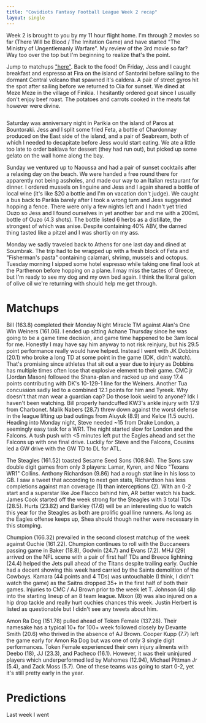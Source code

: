 ```yaml
---
title: "Covidiots Fantasy Football League Week 2 recap"
layout: single
---
```


Week 2 is brought to you by my 11 hour flight home. I'm through 2 movies so far (There Will be Blood / The Imitation Game) and have started "The Ministry of Ungentlemanly Warfare". My review of the 3rd movie so far? Way too over the top but I'm beginning to realize that's the point.

Jump to matchups ["here"](#matchups). Back to the food! On Friday, Jess and I caught breakfast and espresso at Fira on the island of Santorini before sailing to the dormant Central volcano that spawned it's caldera. A pair of street gyros hit the spot after sailing before we returned to Oia for sunset. We dined at Meze Meze in the village of Finikia. I hesitantly ordered goat since I usually don't enjoy beef roast. The potatoes and carrots cooked in the meats fat however were divine.

<img src="{{ site.url }}{{ site.baseurl }}/assets/images/Sant_Breakfast.jpg" alt="">

Saturday was anniversary night in Parikia on the island of Paros at Bountoraki. Jess and I split some fried Feta, a bottle of Chardonnay produced on the East side of the island, and a pair of Seabream, both of which I needed to decapitate before Jess would start eating. We ate a little too late to order baklava for dessert (they had run out), but picked up some gelato on the wall home along the bay.

Sunday we ventured up to Naoussa and had a pair of sunset cocktails after a relaxing day on the beach. We were handed a free round there for apparently not being assholes, and made our way to an Italian restaurant for dinner. I ordered mussels on linguine and Jess and I again shared a bottle of local wine (it's like $20 a bottle and I'm on vacation don't judge). We caught a bus back to Parikia barely after I took a wrong turn and Jess suggested hopping a fence. There were only a few nights left and I hadn't yet tried Ouzo so Jess and I found ourselves in yet another bar and me with a 200mL bottle of Ouzo (4.3 shots). The bottle listed 6 herbs as a distillate, the strongest of which was anise. Despite containing 40% ABV, the darned thing tasted like a pitzel and I was shortly on my ass.

Monday we sadly traveled back to Athens for one last day and dined at Soumbrak. The trip had to be wrapped up with a fresh block of Feta and "Fisherman's pasta" containing calamari, shrimp, mussels and octopus. Tuesday morning I sipped some hotel espresso while taking one final look at the Parthenon before hopping on a plane. I may miss the tastes of Greece, but I'm ready to see my dog and my own bed again. I think the literal gallon of olive oil we're returning with should help me get through.

# Matchups

Bill (163.8) completed their Monday Night Miracle TM against Alan's One Win Weiners (161.06). I ended up sitting Achane Thursday since he was going to be a game time decision, and game time happened to be 3am local for me. Honestly I may have say him anyway to not risk reinjury, but his 29.5 point performance really would have helped. Instead I went with JK Dobbins (20.1) who broke a long TD at some point in the game (IDK, didn't watch). That's promising since athletes that sit out a year due to injury as Dobbins has multiple times often lose that explosive element to their game. CMC jr (Jordan Mason) followed the Shana-plan and racked up and easy 17.4 points contributing with DK's 10-129-1 line for the Weiners. Another Tua concussion sadly led to a combined 12.1 points for him and Tyreek. Why doesn't that man wear a guardian cap? Do those look weird to anyone? Idk I haven't been watching. Bill properly handcuffed KW3's ankle injury with 17.9 from Charbonet. Malik Nabers (28.7) threw down against the worst defense in the league lifting up bad outings from Aiuyuk (8.9) and Kelce (1.5 ouch). Heading into Monday night, Steve needed ~15 from Drake London, a seemingly easy task for a WR1. The night started slow for London and the Falcons. A tush push with <5 minutes left put the Eagles ahead and set the Falcons up with one final drive. Luckily for Steve and the Falcons, Cousins led a GW drive with the GW TD to DL for ATL.

The Steagles (161.52) toasted Sesame Seed Sons (108.94). The Sons saw double digit games from only 3 players: Lamar, Kyren, and Nico "Texans WR1" Collins. Anthony Richardson (9.86) had a rough stat line in his loss to GB. I saw a tweet that according to next gen stats, Richardson has less completions against man coverage (1) than interceptions (2). With an 0-2 start and a superstar like Joe Flacco behind him, AR better watch his back. James Cook started off the week strong for the Steagles with 3 total TDs (28.5). Hurts (23.82) and Barkley (17.6) will be an interesting duo to watch this year for the Steagles as both are prolific goal line runners. As long as the Eagles offense keeps up, Shea should though neither were necessary in this stomping.

Chumpion (166.32) prevailed in the second closest matchup of the week against Ouchie (161.22). Chumpion continues to roll with the Buccaneers passing game in Baker (18.8), Godwin (24.7) and Evans (7.2). MHJ (29) arrived on the NFL scene with a pair of first half TDs and Breece lightning (24.4) helped the Jets pull ahead of the Titans despite trailing early. Ouchie had a decent showing this week hard carried by the Saints demolition of the Cowboys. Kamara (44 points and 4 TDs) was untouchable (I think, I didn't watch the game) as the Saitns dropped 35+ in the first half of both their games. Injuries to CMC / AJ Brown prior to the week let T. Johnson (4) slip into the starting lineup of an 8 team league. Mixon (8) was also injured on a hip drop tackle and really hurt ouchies chances this week. Justin Herbert is listed as questionable but I didn't see any tweets about him. 

Amon Ra Dog (151.78) pulled ahead of Token Female (137.28). Their namesake has a typical 10+ for 100+ week followed closely by Devante Smith (20.6) who thrived in the absence of AJ Brown. Cooper Kupp (7.7) left the game early for Amon Ra Dog but was one of only 3 single digit performances. Token Female experienced their own injury ailments with Deebo (18), JJ (23.3), and Pacheco (16.1). However, it was their uninjured players which underperformed led by Mahomes (12.94), Michael Pittman Jr (5.4), and Zack Moss (5.7). One of these teams was going to start 0-2, yet it's still pretty early in the year.

# Predictions

Last week I went
